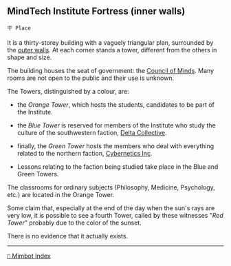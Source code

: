 ## MindTech Institute Fortress (inner walls)

`🪧 Place`

It is a thirty-storey building with a vaguely triangular plan, surrounded by the [outer walls](<https://zeithalt.github.io/r/institute_fortress_outer.html>). At each corner stands a tower, different from the others in shape and size.

The building houses the seat of government: the [Council of Minds](<https://zeithalt.github.io/r/council_of_minds.html>). Many rooms are not open to the public and their use is unknown.

The Towers, distinguished by a colour, are: 
- the *Orange Tower*, which hosts the students, candidates to be part of the Institute.
- the *Blue Tower* is reserved for members of the Institute who study the culture of the southwestern faction, [Delta Collective](<https://zeithalt.github.io/r/delta_collective.html>).
- finally, the *Green Tower* hosts the members who deal with everything related to the northern faction, [Cybernetics Inc](<https://zeithalt.github.io/r/cybernetics_inc.html>).

- Lessons relating to the faction being studied take place in the Blue and Green Towers.

The classrooms for ordinary subjects (Philosophy, Medicine, Psychology, etc.) are located in the Orange Tower.

Some claim that, especially at the end of the day when the sun's rays are very low, it is possible to see a fourth Tower, called by these witnesses "*Red Tower*" probably due to the color of the sunset.

There is no evidence that it actually exists.


-----
[`📑` Mimbot Index](<https://zeithalt.github.io/r/#ea90>)
<!---
keywords: mt, blue, green, orange, red, tower, neuropolis
aliases: Towers of MindTech Institute
-->